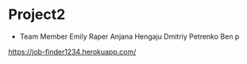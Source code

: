 # Project2

* Team Member
Emily Raper
Anjana Hengaju
Dmitriy Petrenko
Ben p

https://job-finder1234.herokuapp.com/
